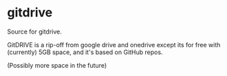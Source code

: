 # gitdrive
Source for gitdrive.

GitDRIVE is a rip-off from google drive and onedrive except its for free with (currently) 5GB space, and it's based on GitHub repos.

(Possibly more space in the future)
